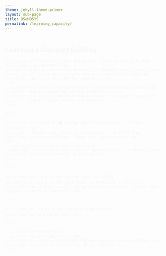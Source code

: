 ```yaml
---
theme: jekyll-theme-primer
layout: sub-page
title: OSeMOSYS
permalink: /learning_capacity/
---
```


<section class="bg-gray-light container-lg p-responsive py-4 py-md-6 my-lg-6 fade-in-center">
  <div class="text-center">
    <h1 class="alt-h1 mb-4">Learning & Capacity Building</h1>
  </div>

  <div class="col-lg-10 mx-auto text-left">

    <h2 class="alt-h2 mt-5">📘 Open University Course on Energy System Modelling using OSeMOSYS</h2>
    <p>Learn the basic concepts of building an OSeMOSYS model from scratch through a self-paced online course featuring theory and hands-on exercises, specially designed for beginners.</p>
    <ul>
      <li><a href="https://www.open.edu/openlearncreate/course/view.php?id=11534" target="_blank">Access for Windows</a></li>
      <li><a href="https://www.open.edu/openlearncreate/course/view.php?id=11535" target="_blank">Access for Mac</a></li>
    </ul>

    <hr>

    <h2 class="alt-h2 mt-5">🎓 Energy Modelling Community (YouTube Playlist)</h2>
    <p>Explore insights and community discussions from the Energy Modelling Platform and Climate Compatible Growth events.</p>
    <p>
      <a href="https://www.youtube.com/watch?v=of8JpyEd8_Y&list=PLhLN8V8JSUnJgt4SIE7gnXXncVEaXh0Ir" target="_blank" class="btn btn-outline">Watch on YouTube</a>
    </p>

    <hr>

    <h2 class="alt-h2 mt-5">📦 Starter Data Kits</h2>
    <p>Take your skills to the next level by modelling a zero-order representation of your country using specially designed national data packages adapted for OSeMOSYS.</p>

    <hr>

    <h2 class="alt-h2 mt-5">🛠️ Flatpack Program</h2>
    <p>Content to be updated soon.</p>

    <hr>

    <p class="text-center mt-5">
      <a href="mailto:ccg@lboro.ac.uk?subject=Inquiry%20about%20OSeMOSYS%20Training&body=Hello,%20I%20would%20like%20to%20know%20more%20about..." class="btn btn-outline">Contact us about training</a>
    </p>
  </div>
</section>

<style>
.fade-in-center {
  opacity: 0;
  transform: translateY(20px);
  animation: fadeInUp 1s ease forwards;
}
@keyframes fadeInUp {
  to {
    opacity: 1;
    transform: translateY(0);
  }
}
</style>

<!-- [jekyll-organization]: https://github.com/jekyll

This is the base Jekyll theme. You can find out more info about customizing your Jekyll theme, as well as basic Jekyll usage documentation at [jekyllrb.com](https://jekyllrb.com/)

You can find the source code for Minima at GitHub:
[jekyll][jekyll-organization] /
[minima](https://github.com/jekyll/minima)

You can find the source code for Jekyll at GitHub:
[jekyll][jekyll-organization] /
[jekyll](https://github.com/jekyll/jekyll) -->

<!-- <div class="container-lg p-responsive py-4 py-lg-6 my-xl-4 text-center">
    <h1 class="alt-h1 mb-2 text-white">About CLEWs</h1>
</div> -->
<!-- <h3 class="alt-h3 text-float-left mb-3 mt-lg-6" id="more-than-just-code">Growing of CLEWs</h2> -->
